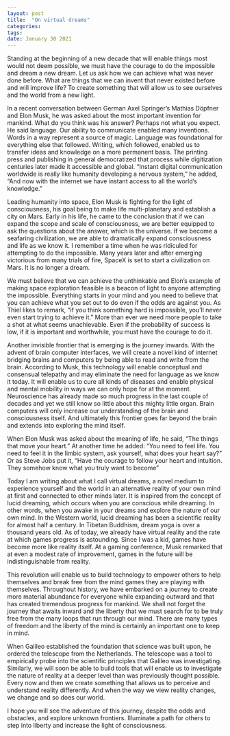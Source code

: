 ```yaml
---
layout: post
title:  "On virtual dreams"
categories: 
tags: 
date: January 30 2021
---
```


Standing at the beginning of a new decade that will enable things most would not deem possible, we must have the courage to do the impossible and dream a new dream. Let us ask how we can achieve what was never done before. What are things that we can invent that never existed before and will improve life? To create something that will allow us to see ourselves and the world from a new light.

In a recent conversation between German Axel Springer’s Mathias Döpfner and Elon Musk, he was asked about the most important invention for mankind. What do you think was his answer? Perhaps not what you expect. He said language. Our ability to communicate enabled many inventions. Words in a way represent a source of magic. Language was foundational for everything else that followed. Writing, which followed, enabled us to transfer ideas and knowledge on a more permanent basis. The printing press and publishing in general democratized that process while digitization centuries later made it accessible and global. “Instant digital communication worldwide is really like humanity developing a nervous system,” he added, “And now with the internet we have instant access to all the world’s knowledge.”

Leading humanity into space, Elon Musk is fighting for the light of consciousness, his goal being to make life multi-planetary and establish a city on Mars. Early in his life, he came to the conclusion that if we can expand the scope and scale of consciousness, we are better equipped to ask the questions about the answer, which is the universe. If we become a seafaring civilization, we are able to dramatically expand consciousness and life as we know it. I remember a time when he was ridiculed for attempting to do the impossible. Many years later and after emerging victorious from many trials of fire, SpaceX is set to start a civilization on Mars. It is no longer a dream.

We must believe that we can achieve the unthinkable and Elon’s example of making space exploration feasible is a beacon of light to anyone attempting the impossible. Everything starts in your mind and you need to believe that you can achieve what you set out to do even if the odds are against you. As Thiel likes to remark, “if you think something hard is impossible, you’ll never even start trying to achieve it.” More than ever we need more people to take a shot at what seems unachievable. Even if the probability of success is low, if it is important and worthwhile, you must have the courage to do it.

Another invisible frontier that is emerging is the journey inwards. With the advent of brain computer interfaces, we will create a novel kind of internet bridging brains and computers by being able to read and write from the brain. According to Musk, this technology will enable conceptual and consensual telepathy and may eliminate the need for language as we know it today. It will enable us to cure all kinds of diseases and enable physical and mental mobility in ways we can only hope for at the moment. Neuroscience has already made so much progress in the last couple of decades and yet we still know so little about this mighty little organ. Brain computers will only increase our understanding of the brain and consciousness itself. And ultimately this frontier goes far beyond the brain and extends into exploring the mind itself.

When Elon Musk was asked about the meaning of life, he said, “The things that move your heart.” At another time he added: “You need to feel life. You need to feel it in the limbic system, ask yourself, what does your heart say?” Or as Steve Jobs put it, “Have the courage to follow your heart and intuition. They somehow know what you truly want to become”

Today I am writing about what I call virtual dreams, a novel medium to experience yourself and the world in an alternative reality of your own mind at first and connected to other minds later. It is inspired from the concept of lucid dreaming, which occurs when you are conscious while dreaming. In other words, when you awake in your dreams and explore the nature of our own mind. In the Western world, lucid dreaming has been a scientific reality for almost half a century. In Tibetan Buddhism, dream yoga is over a thousand years old. As of today, we already have virtual reality and the rate at which games progress is astounding. Since I was a kid, games have become more like reality itself. At a gaming conference, Musk remarked that at even a modest rate of improvement, games in the future will be indistinguishable from reality.

This revolution will enable us to build technology to empower others to help themselves and break free from the mind games they are playing with themselves. Throughout history, we have embarked on a journey to create more material abundance for everyone while expanding outward and that has created tremendous progress for mankind. We shall not forget the journey that awaits inward and the liberty that we must search for to be truly free from the many loops that run through our mind. There are many types of freedom and the liberty of the mind is certainly an important one to keep in mind.

When Galileo established the foundation that science was built upon, he ordered the telescope from the Netherlands. The telescope was a tool to empirically probe into the scientific principles that Galileo was investigating. Similarly, we will soon be able to build tools that will enable us to investigate the nature of reality at a deeper level than was previously thought possible. Every now and then we create something that allows us to perceive and understand reality differently. And when the way we view reality changes, we change and so does our world.

I hope you will see the adventure of this journey, despite the odds and obstacles, and explore unknown frontiers. Illuminate a path for others to step into liberty and increase the light of consciousness.

